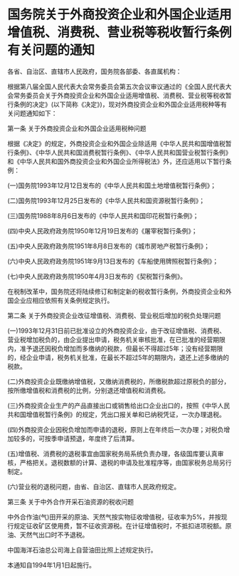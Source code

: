 # 国务院关于外商投资企业和外国企业适用增值税、消费税、营业税等税收暂行条例有关问题的通知

<!-- INFO END -->

各省、自治区、直辖市人民政府，国务院各部委、各直属机构：

根据第八届全国人民代表大会常务委员会第五次会议审议通过的《全国人民代表大会常务委员会关于外商投资企业和外国企业适用增值税、消费税、营业税等税收暂行条例的决定》(以下简称《决定》)，现对外商投资企业和外国企业适用税种等有关问题通知如下：

第一条 关于外商投资企业和外国企业适用税种问题

根据《决定》的规定，外商投资企业和外国企业除适用《中华人民共和国增值税暂行条例》、《中华人民共和国消费税暂行条例》、《中华人民共和国营业税暂行条例》和《中华人民共和国外商投资企业和外国企业所得税法》外，还应适用以下暂行条例：

(一)国务院1993年12月12日发布的《中华人民共和国土地增值税暂行条例》；

(二)国务院1993年12月25日发布的《中华人民共和国资源税暂行条例》；

(三)国务院1988年8月6日发布的《中华人民共和国印花税暂行条例》；

(四)中央人民政府政务院1950年12月19日发布的《屠宰税暂行条例》；

(五)中央人民政府政务院1951年8月8日发布的《城市房地产税暂行条例》；

(六)中央人民政府政务院1951年9月13日发布的《车船使用牌照税暂行条例》；

(七)中央人民政府政务院1950年4月3日发布的《契税暂行条例》。

在税制改革中，国务院还将陆续修订和制定新的税收暂行条例，外商投资企业和外国企业应相应依照有关条例规定执行。

第二条 关于外商投资企业改征增值税、消费税、营业税后增加的税负处理问题

(一)1993年12月31日前已批准设立的外商投资企业，由于改征增值税、消费税、营业税增加税负的，由企业提出申请，税务机关审核批准，在已批准的经营期限内，准予退还因税负增加而多缴纳的税款，但最长不得超过5年；没有经营期限的，经企业申请，税务机关批准，在最长不超过5年的期限内，退还上述多缴纳的税款。

(二)外商投资企业既缴纳增值税，又缴纳消费税的，所缴税款超过原税负的部分，按所缴增值税和消费税的比例，分别退还增值税和消费税。

(三)外商投资企业生产的产品直接出口或销售给出口企业出口的，按照《中华人民共和国增值税暂行条例》的规定，凭出口报关单和已纳税凭证，一次办理退税。

(四)外商投资企业因税负增加而申请的退税，原则上在年终后一次办理；对税负增加较多的，可按季申请预退，年度终了后清算。

(五)增值税、消费税的退税事宜由国家税务局系统负责办理，各级国库要认真审核，严格把关。退税数额的计算、退税的申请及批准程序等，由国家税务总局另行制定。

(六)营业税的退税问题，由省、自治区、直辖市人民政府规定。

第三条 关于中外合作开采石油资源的税收问题

中外合作油(气)田开采的原油、天然气按实物征收增值税，征收率为5%，并按现行规定征收矿区使用费，暂不征收资源税。在计征增值税时，不抵扣进项税额。原油、天然气出口时不予退税。

中国海洋石油总公司海上自营油田比照上述规定执行。

本通知自1994年1月1日起施行。
